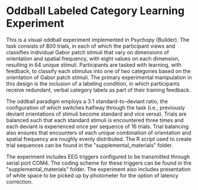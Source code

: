 # Oddball Labeled Category Learning Experiment

This is a visual oddball experiment implemented in Psychopy (Builder). The task consists of 800 trials, in each of which the participant views and classifies individual Gabor patch stimuli that vary on dimensions of orientation and spatial frequency, with eight values on each dimension, resulting in 64 unique stimuli. Participants are tasked with learning, with feedback, to classify each stimulus into one of two categories based on the orientation of Gabor patch stimuli. The primary experimental manipulation in this design is the inclusion of a labeling condition, in which participants receive redundant, verbal category labels as part of their training feedback.

The oddball paradigm employs a 3:1 standard-to-deviant ratio, the configuration of which switches halfway through the task (i.e., previously deviant orientations of stimuli become standard and vice versa). Trials are balanced such that each standard stimuli is encountered three times and each deviant is experienced once per sequence of 16 trials. Trial balancing also ensures that encounters of each unique combination of orientation and spatial frequency are roughly evenly distributed. The R script used to create trial sequences can be found in the "supplemental_materials" folder.

The experiment includes EEG triggers configured to be transmitted through serial port COM4. The coding scheme for these triggers can be found in the "supplemental_materials" folder. The experiment also includes presentation of white space to be picked up by photometer for the option of latency correction.
